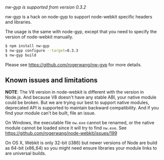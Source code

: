 *nw-gyp is supported from version 0.3.2*

nw-gyp is a hack on node-gyp to support node-webkit specific headers and libraries. 

The usage is the same with node-gyp, except that you need to specify the version of node-webkit manually. 

````bash
$ npm install nw-gyp
$ nw-gyp configure --target=0.3.3
$ nw-gyp build
````

Please see https://github.com/rogerwang/nw-gyp for more details.

## Known issues and limitations

**NOTE**: The V8 version in node-webkit is different with the version in Node.js. And because V8 doesn't have any stable ABI, your native module could be broken. But we are trying our best to support native modules, deprecated API is supported to maintain backward compatibility. And if you find your module can't be built, file an issue.

On Windows, the executable file `nw.exe` cannot be renamed, or the native module cannot be loaded since it will try to find `nw.exe`. See https://github.com/rogerwang/node-webkit/issues/199

On OS X, Webkit is only 32-bit (i386) but newer versions of Node are build as 64-bit (x86_64) so you might need ensure libraries your module links to are universal builds.